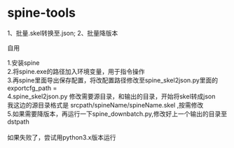 # spine-tools
1、批量.skel转换至.json; 2、批量降版本

自用

1.安装spine</br>
2.将spine.exe的路径加入环境变量，用于指令操作</br>
3.再spine里面导出保存配置，将改配置路径修改至spine_skel2json.py里面的 exportcfg_path =</br>
4.spine_skel2json.py 修改需要源目录，和输出的目录，开始将skel转成json</br>
  我这边的源目录格式是  srcpath/spineName/spineName.skel ,按需修改</br>
5.如果需要降版本，再运行一下spine_downbatch.py,修改好上一个输出的目录至dstpath</br>
</br>
如果失败了，尝试用python3.x版本运行</br>
